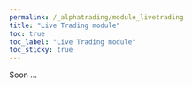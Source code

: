 ```yaml
---
permalink: /_alphatrading/module_livetrading
title: "Live Trading module"
toc: true
toc_label: "Live Trading module"
toc_sticky: true
---
```

Soon ... 